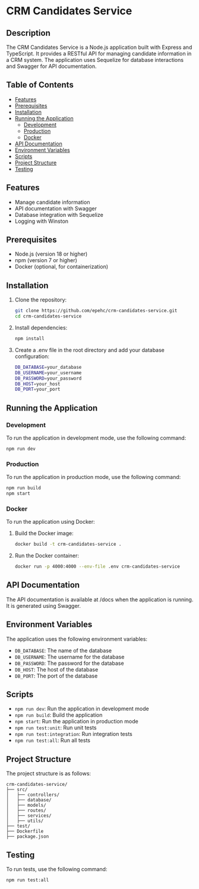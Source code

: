 # CRM Candidates Service

## Description

The CRM Candidates Service is a Node.js application built with Express and TypeScript. It provides a RESTful API for managing candidate information in a CRM system. The application uses Sequelize for database interactions and Swagger for API documentation.

## Table of Contents

- [Features](#features)
- [Prerequisites](#prerequisites)
- [Installation](#installation)
- [Running the Application](#running-the-application)
  - [Development](#development)
  - [Production](#production)
  - [Docker](#docker)
- [API Documentation](#api-documentation)
- [Environment Variables](#environment-variables)
- [Scripts](#scripts)
- [Project Structure](#project-structure)
- [Testing](#testing)

## Features

- Manage candidate information
- API documentation with Swagger
- Database integration with Sequelize
- Logging with Winston

## Prerequisites

- Node.js (version 18 or higher)
- npm (version 7 or higher)
- Docker (optional, for containerization)

## Installation

1. Clone the repository:
   ```sh
   git clone https://github.com/epehc/crm-candidates-service.git
   cd crm-candidates-service
2. Install dependencies:  
    ```sh
    npm install
3. Create a .env file in the root directory and add your database configuration:  
    ```sh
    DB_DATABASE=your_database
    DB_USERNAME=your_username
    DB_PASSWORD=your_password
    DB_HOST=your_host
    DB_PORT=your_port

## Running the Application

### Development

To run the application in development mode, use the following command:

```sh
npm run dev
```

### Production

To run the application in production mode, use the following command:

```sh
npm run build
npm start
```

### Docker

To run the application using Docker:

1. Build the Docker image:
   ```sh
   docker build -t crm-candidates-service .
2. Run the Docker container:
   ```sh
   docker run -p 4000:4000 --env-file .env crm-candidates-service
   
## API Documentation

The API documentation is available at /docs when the application is running. It is generated using Swagger.

## Environment Variables

The application uses the following environment variables:

- `DB_DATABASE`: The name of the database
- `DB_USERNAME`: The username for the database
- `DB_PASSWORD`: The password for the database
- `DB_HOST`: The host of the database
- `DB_PORT`: The port of the database

## Scripts

- `npm run dev`: Run the application in development mode
- `npm run build`: Build the application
- `npm start`: Run the application in production mode
- `npm run test:unit`: Run unit tests
- `npm run test:integration`: Run integration tests
- `npm run test:all`: Run all tests

## Project Structure

The project structure is as follows:

```
crm-candidates-service/
├── src/
│   ├── controllers/
│   ├── database/
│   ├── models/
│   ├── routes/
│   ├── services/
│   ├── utils/
├── test/
├── Dockerfile
├── package.json
```

## Testing

To run tests, use the following command:

```sh
npm run test:all
```
